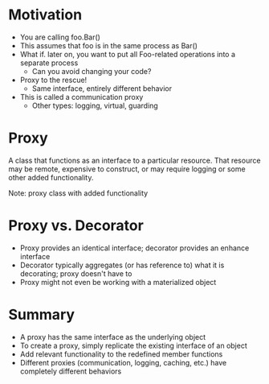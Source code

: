 # Motivation

- You are calling foo.Bar()
- This assumes that foo is in the same process as Bar()
- What if. later on, you want to put all Foo-related operations into a separate process
  - Can you avoid changing your code?
- Proxy to the rescue!
  - Same interface, entirely different behavior
- This is called a communication proxy
  - Other types: logging, virtual, guarding

# Proxy

A class that functions as an interface to a particular resource. That resource may be remote, expensive to construct, or may require logging or some other added functionality.

Note: proxy class with added functionality

# Proxy vs. Decorator

- Proxy provides an identical interface; decorator provides an enhance interface
- Decorator typically aggregates (or has reference to) what it is decorating; proxy doesn't have to
- Proxy might not even be working with a materialized object

# Summary

- A proxy has the same interface as the underlying object
- To create a proxy, simply replicate the existing interface of an object
- Add relevant functionality to the redefined member functions
- Different proxies (communication, logging, caching, etc.) have completely different behaviors
